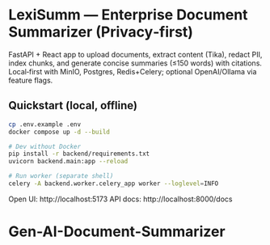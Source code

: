 # LexiSumm — Enterprise Document Summarizer (Privacy‑first)

FastAPI + React app to upload documents, extract content (Tika), redact PII, index chunks,
and generate concise summaries (≤150 words) with citations. Local‑first with MinIO, Postgres,
Redis+Celery; optional OpenAI/Ollama via feature flags.

## Quickstart (local, offline)
```bash
cp .env.example .env
docker compose up -d --build

# Dev without Docker
pip install -r backend/requirements.txt
uvicorn backend.main:app --reload

# Run worker (separate shell)
celery -A backend.worker.celery_app worker --loglevel=INFO
```
Open UI: http://localhost:5173
API docs: http://localhost:8000/docs
# Gen-AI-Document-Summarizer
